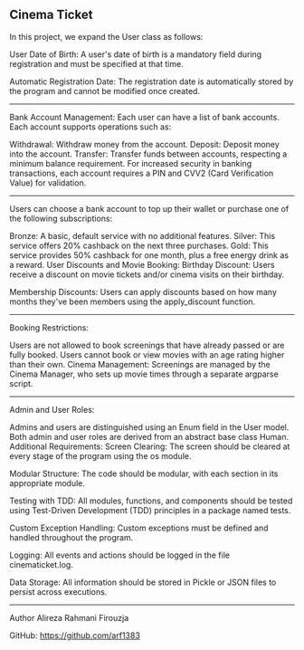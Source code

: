 Cinema Ticket
---------------------------------------
In this project, we expand the User class as follows:

User Date of Birth: A user's date of birth is a mandatory field during registration and must be specified at that time.

Automatic Registration Date: The registration date is automatically stored by the program and cannot be modified once created.

---------------------------------------------------------------------------------------
Bank Account Management:
Each user can have a list of bank accounts. Each account supports operations such as:

Withdrawal: Withdraw money from the account.
Deposit: Deposit money into the account.
Transfer: Transfer funds between accounts, respecting a minimum balance requirement.
For increased security in banking transactions, each account requires a PIN and CVV2 (Card Verification Value) for validation.

--------------------------------------------------------------------------------------
Users can choose a bank account to top up their wallet or purchase one of the following subscriptions:

Bronze: A basic, default service with no additional features.
Silver: This service offers 20% cashback on the next three purchases.
Gold: This service provides 50% cashback for one month, plus a free energy drink as a reward.
User Discounts and Movie Booking:
Birthday Discount: Users receive a discount on movie tickets and/or cinema visits on their birthday.

Membership Discounts: Users can apply discounts based on how many months they've been members using the apply_discount function.

-----------------------------------------------------------------------------------------------------------------
Booking Restrictions:

Users are not allowed to book screenings that have already passed or are fully booked.
Users cannot book or view movies with an age rating higher than their own.
Cinema Management:
Screenings are managed by the Cinema Manager, who sets up movie times through a separate argparse script.

-------------------------------------------------------------------------------
Admin and User Roles:

Admins and users are distinguished using an Enum field in the User model.
Both admin and user roles are derived from an abstract base class Human.
Additional Requirements:
Screen Clearing: The screen should be cleared at every stage of the program using the os module.

Modular Structure: The code should be modular, with each section in its appropriate module.

Testing with TDD: All modules, functions, and components should be tested using Test-Driven Development (TDD) principles in a package named tests.

Custom Exception Handling: Custom exceptions must be defined and handled throughout the program.

Logging: All events and actions should be logged in the file cinematicket.log.

Data Storage: All information should be stored in Pickle or JSON files to persist across executions.

--------------------------------------------------------
Author Alireza Rahmani Firouzja

GitHub: https://github.com/arf1383
